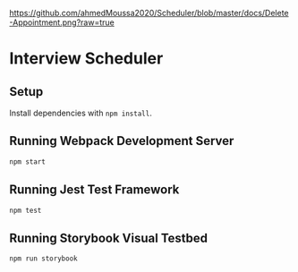 https://github.com/ahmedMoussa2020/Scheduler/blob/master/docs/Delete-Appointment.png?raw=true


# Interview Scheduler

## Setup

Install dependencies with `npm install`.

## Running Webpack Development Server

```sh
npm start
```

## Running Jest Test Framework

```sh
npm test
```

## Running Storybook Visual Testbed

```sh
npm run storybook
```
